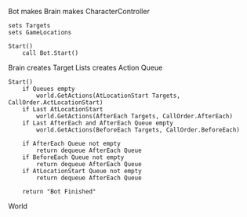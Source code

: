
Bot
    makes Brain
    makes CharacterController

    sets Targets
    sets GameLocations

    Start()
        call Bot.Start()

Brain
    creates Target Lists
    creates Action Queue

    Start()
        if Queues empty
            world.GetActions(AtLocationStart Targets, CallOrder.ActLocationStart)
        if Last AtLocationStart
            world.GetActions(AfterEach Targets, CallOrder.AfterEach)
        if Last AfterEach and AfterEach Queue empty
            world.GetActions(BeforeEach Targets, CallOrder.BeforeEach)
        
        if AfterEach Queue not empty
            return dequeue AfterEach Queue
        if BeforeEach Queue not empty
            return dequeue AfterEach Queue
        if AtLocationStart Queue not empty
            return dequeue AfterEach Queue

        return "Bot Finished"

World
    
